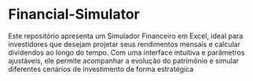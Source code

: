# Financial-Simulator
Este repositório apresenta um Simulador Financeiro em Excel, ideal para investidores que desejam projetar seus rendimentos mensais e calcular dividendos ao longo do tempo. Com uma interface intuitiva e parâmetros ajustáveis, ele permite acompanhar a evolução do patrimônio e simular diferentes cenários de investimento de forma estratégica
